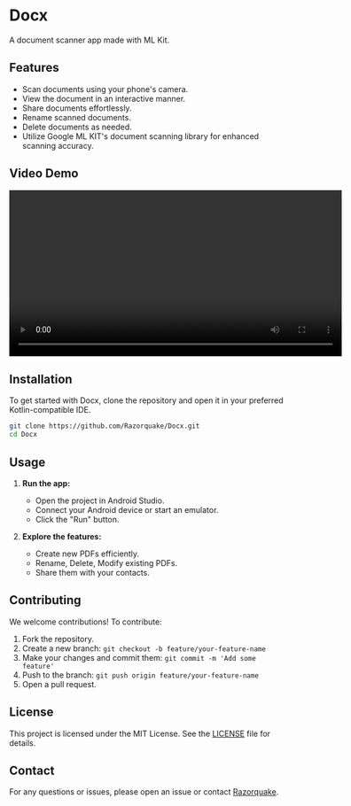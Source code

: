 # Docx

A document scanner app made with ML Kit.

## Features

- Scan documents using your phone's camera.
- View the document in an interactive manner.
- Share documents effortlessly.
- Rename scanned documents.
- Delete documents as needed.
- Utilize Google ML KIT's document scanning library for enhanced scanning accuracy.

## Video Demo

<video width="600" controls>
  <source src="https://drive.google.com/uc?export=download&id=1N4uFm4aXRS4kfUp0piheRtXPDAA3vucx" type="video/mp4">
  Your browser does not support the video tag.
</video>



## Installation

To get started with Docx, clone the repository and open it in your preferred Kotlin-compatible IDE.

```bash
git clone https://github.com/Razorquake/Docx.git
cd Docx
```

## Usage

1. **Run the app:**
    - Open the project in Android Studio.
    - Connect your Android device or start an emulator.
    - Click the "Run" button.

2. **Explore the features:**
    - Create new PDFs efficiently.
    - Rename, Delete, Modify existing PDFs.
    - Share them with your contacts.

## Contributing
We welcome contributions! To contribute:

1. Fork the repository.
2. Create a new branch: `git checkout -b feature/your-feature-name`
3. Make your changes and commit them: `git commit -m 'Add some feature'`
4. Push to the branch: `git push origin feature/your-feature-name`
5. Open a pull request.

## License
This project is licensed under the MIT License. See the [LICENSE](LICENSE) file for details.

## Contact
For any questions or issues, please open an issue or contact [Razorquake](https://github.com/Razorquake).
